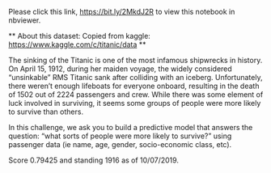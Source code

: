 Please click this link, https://bit.ly/2MkdJ2R to view this notebook in nbviewer.

** About this dataset: Copied from kaggle: https://www.kaggle.com/c/titanic/data **

The sinking of the Titanic is one of the most infamous shipwrecks in history. On April 15, 1912, during her maiden voyage, the widely considered “unsinkable” RMS Titanic sank after colliding with an iceberg. Unfortunately, there weren’t enough lifeboats for everyone onboard, resulting in the death of 1502 out of 2224 passengers and crew. While there was some element of luck involved in surviving, it seems some groups of people were more likely to survive than others.

In this challenge, we ask you to build a predictive model that answers the question: “what sorts of people were more likely to survive?” using passenger data (ie name, age, gender, socio-economic class, etc).

Score 0.79425 and standing 1916 as of 10/07/2019.
